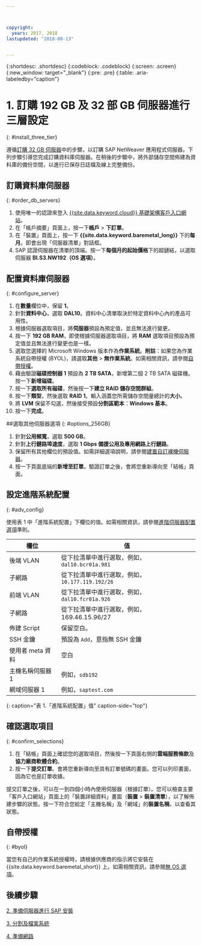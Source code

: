 ```yaml
---



copyright:
  years: 2017, 2018
lastupdated: "2018-08-13"


---
```


{:shortdesc: .shortdesc}
{:codeblock: .codeblock}
{:screen: .screen}
{:new_window: target="_blank"}
{:pre: .pre}
{:table: .aria-labeledby="caption"}

# 1. 訂購 192 GB 及 32 部 GB 伺服器進行三層設定
{: #install_three_tier}

遵循[訂購 32 GB 伺服器](/docs/infrastructure/sap-netweaver-ms-qrg/ms-set-up-infrastructure-32GB.html#order_32GB)中的步驟，以訂購 SAP NetWeaver 應用程式伺服器。下列步驟引導您完成訂購資料庫伺服器。在稍後的步驟中，將外部儲存空間佈建為資料庫的備份空間，以進行已保存日誌檔及線上完整備份。

## 訂購資料庫伺服器
{: #order_db_servers}

1. 使用唯一的認證來登入 [{{site.data.keyword.cloud}} 基礎架構客戶入口網站](https://control.softlayer.com)。
2. 在「帳戶摘要」頁面上，按一下**帳戶** > **下訂單**。
3. 在「裝置」頁面上，按一下 **{{site.data.keyword.baremetal_long}}** 下的**每月**。即會出現「伺服器清單」對話框。
4. SAP 認證伺服器在清單的頂端。按一下**每個月的起始價格**下的超鏈結，以選取伺服器 **BI.S3.NW192（OS 選項）**。

## 配置資料庫伺服器
{: #configure_server}

1. 在**數量**欄位中，保留 **1**。
2. 針對**資料中心**，選取 **DAL10**。資料中心清單取決於特定資料中心內的產品可用性。
3. 根據伺服器選取項目，將**伺服器**預設為預定值，並且無法進行變更。
4. 按一下 **192 GB RAM**，即使根據伺服器選取項目，將 **RAM** 選取項目預設為預定值並且無法進行變更也是一樣。
5. 選取您選擇的 Microsoft Windows 版本作為**作業系統**。**附註**：如果您為作業系統自帶授權 (BYOL)，請選取**其他** > **無作業系統**。如需相關資訊，請參閱[自帶授權](#byol)。
6. 藉由驗證**磁碟控制器 1** 預設為 **2 TB SATA**，新增第二個 2 TB SATA 磁碟機。按一下**新增磁碟**。
7. 按一下**選取所有磁碟**，然後按一下**建立 RAID 儲存空間群組**。
8. 按一下**類型**，然後選取 **RAID 1**。輸入涵蓋您所需儲存空間量總計的**大小**。
9. 將 **LVM** 保留不勾選，然後接受預設**分割區範本**：**Windows 基本**。
10. 按一下**完成**。

##選取其他伺服器選項
{: #options_256GB}

1. 針對**公用頻寬**，選取 **500 GB**。
2. 針對**上行鏈路埠速度**，選取 **1 Gbps 備援公用及專用網路上行鏈路**。
3. 保留所有其他欄位的預設值。如需詳細選項說明，請參閱[建置自訂裸機伺服器](https://console.bluemix.net/docs/bare-metal/baremetal-provision.html#addl-server-options)。
10. 按一下頁面底端的**新增至訂單**。驗證訂單之後，會將您重新導向至「結帳」頁面。

## 設定進階系統配置
{: #adv_config}

使用表 1 中「進階系統配置」下欄位的值。如需相關資訊，請參閱[進階伺服器配置選項](https://console.bluemix.net/docs/bare-metal/baremetal-provision.html#adv-system-config)準則。

|欄位                |值                                                              |
| -------------------------------- | -------------------------------------------------------------------- |
|後端 VLAN                         |從下拉清單中進行選取，例如，`dal10.bcr01a.981`                       |
|子網路                            |從下拉清單中進行選取，例如，`10.177.119.192/26`                      |
|前端 VLAN                         |從下拉清單中進行選取，例如，`dal10.fcr01a.926`                       |
|子網路                            |從下拉清單中進行選取，例如，169.46.15.96/27                          |
|佈建 Script                       |保留空白。|
|SSH 金鑰                          |預設為 `Add`，意指無 SSH 金鑰|
|使用者 meta 資料                  |空白                                                                 |
|主機名稱伺服器 1                  |例如，`sdb192`                                                |
|網域伺服器 1                      |例如，`saptest.com`                                                  |
{: caption="表 1.「進階系統配置」值" caption-side="top"}

## 確認選取項目
{: #confirm_selections}

1. 在「結帳」頁面上確認您的選取項目，然後按一下頁面右側的**雲端服務條款**及**協力廠商軟體合約**。
2. 按一下**提交訂單**。會將您重新導向至具有訂單號碼的畫面。您可以列印畫面，因為它也是訂單收據。

提交訂單之後，可以在一到四個小時內使用伺服器（根據訂單）。您可以檢查主要「客戶入口網站」頁面上的「裝置詳細資料」畫面（**裝置** > **裝置清單**），以了解佈建步驟的狀態。按一下符合您給定「主機名稱」及「網域」的**裝置名稱**，以查看其狀態。

## 自帶授權
{: #byol}

當您有自己的作業系統授權時，請根據供應商的指示將它安裝在 {{site.data.keyword.baremetal_short}} 上。如需相關資訊，請參閱[無 OS 選項](https://console.bluemix.net/docs/bare-metal/introduction-no-os.html#how-to-install-an-operating-system-on-a-no-os-server-)。

## 後續步驟

  [2. 準備伺服器進行 SAP 安裝](/docs/infrastructure/sap-netweaver-ms-qrg/ms-prepare-server-256GB.html)
  
  [3. 分割及檔案系統](/docs/infrastructure/sap-netweaver-ms-qrg/ms-partition-256GB.html)
  
  [4. 準備網路](/docs/infrastructure/sap-netweaver-ms-qrg/ms-prepare-network.html#network)
